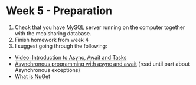 # Week 5 - Preparation

1. Check that you have MySQL server running on the computer together with the mealsharing database.
2. Finish homework from week 4
3. I suggest going through the following:

- [Video: Introduction to Async, Await and Tasks](https://www.youtube.com/watch?v=X9N5r6kMOxw)
- [Asynchronous programming with async and await](https://docs.microsoft.com/en-gb/dotnet/csharp/programming-guide/concepts/async/) (read until part about Asynchronous exceptions)
- [What is NuGet](https://www.youtube.com/watch?v=WW3bO1lNDmo)
